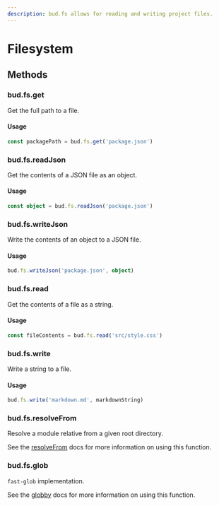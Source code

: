 ```yaml
---
description: bud.fs allows for reading and writing project files.
---
```


# Filesystem

## Methods

### bud.fs.get

Get the full path to a file.

#### Usage

```ts
const packagePath = bud.fs.get('package.json')
```

### bud.fs.readJson

Get the contents of a JSON file as an object.

#### Usage

```ts
const object = bud.fs.readJson('package.json')
```

### bud.fs.writeJson

Write the contents of an object to a JSON file.

#### Usage

```ts
bud.fs.writeJson('package.json', object)
```

### bud.fs.read

Get the contents of a file as a string.

#### Usage

```ts
const fileContents = bud.fs.read('src/style.css')
```

### bud.fs.write

Write a string to a file.

#### Usage

```ts
bud.fs.write('markdown.md', markdownString)
```

### bud.fs.resolveFrom

Resolve a module relative from a given root directory.

See the [resolveFrom](https://github.com/sindresorhus/resolve-from) docs for more information on using this function.

### bud.fs.glob

`fast-glob` implementation.

See the [globby](https://github.com/sindresorhus/globby) docs for more information on using this function.
